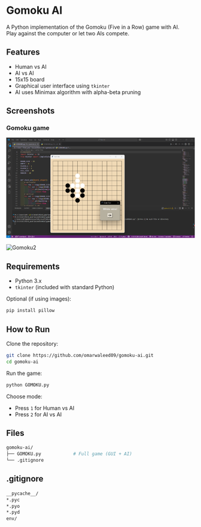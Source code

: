 # Gomoku AI

A Python implementation of the Gomoku (Five in a Row) game with AI.  
Play against the computer or let two AIs compete.

## Features

- Human vs AI
- AI vs AI
- 15x15 board
- Graphical user interface using `tkinter`
- AI uses Minimax algorithm with alpha-beta pruning

## Screenshots

### Gomoku game

![Gomoku1](screenshots/gomoku2.png)


![Gomoku2](screenshots/gomoko2.png)

## Requirements

- Python 3.x
- `tkinter` (included with standard Python)

Optional (if using images):

```bash
pip install pillow
```

## How to Run

Clone the repository:

```bash
git clone https://github.com/omarwaleed09/gomoku-ai.git
cd gomoku-ai
```

Run the game:

```bash
python GOMOKU.py
```

Choose mode:

- Press `1` for Human vs AI  
- Press `2` for AI vs AI

## Files

```bash
gomoku-ai/
├── GOMOKU.py            # Full game (GUI + AI)
└── .gitignore
```

## .gitignore

```bash
__pycache__/
*.pyc
*.pyo
*.pyd
env/
```
